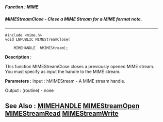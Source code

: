 ##### Function : MIME
##### MIMEStreamClose - Close a MIME Stream for a MIME format note.
---
```
#include <mime.h>
void LNPUBLIC MIMEStreamClose(

	MIMEHANDLE  hMIMEStream);
```
**Description :**

This function MIMEStreamClose closes a previously opened MIME stream.  You must 
specify as input the handle to the MIME stream.


**Parameters :**
Input :
hMIMEStream  -  A MIME stream handle.

Output :
(routine)  -  none



**See Also :**
[MIMEHANDLE](/reference/Data/MIMEHANDLE)
[MIMEStreamOpen](/reference/Func/MIMEStreamOpen)
[MIMEStreamRead](/reference/Func/MIMEStreamRead)
[MIMEStreamWrite](/reference/Func/MIMEStreamWrite)
---
